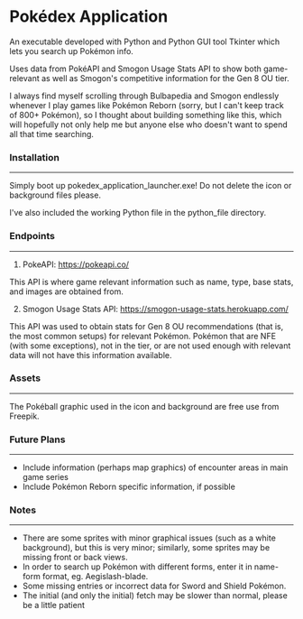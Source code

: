 # Pokédex Application

An executable developed with Python and Python GUI tool Tkinter which lets you search up Pokémon info. 

Uses data from PokéAPI and Smogon Usage Stats API to show both game-relevant as well as Smogon's competitive information for the Gen 8 OU tier.

I always find myself scrolling through Bulbapedia and Smogon endlessly whenever I play games like Pokémon Reborn (sorry, but I can't keep track of 800+ Pokémon), so I thought about building something like this, which will hopefully not only help me but anyone else who doesn't want to spend all that time searching.

### Installation
---

Simply boot up pokedex_application_launcher.exe! Do not delete the icon or background files please.

I've also included the working Python file in the python_file directory.

### Endpoints
---

1) PokeAPI: https://pokeapi.co/

This API is where game relevant information such as name, type, base stats, and images are obtained from.

2) Smogon Usage Stats API: https://smogon-usage-stats.herokuapp.com/

This API was used to obtain stats for Gen 8 OU recommendations (that is, the most common setups) for relevant Pokémon. Pokémon that are NFE (with some exceptions), not in the tier, or are not used enough with relevant data will not have this information available.

### Assets
---

The Pokéball graphic used in the icon and background are free use from Freepik.

### Future Plans
---

- Include information (perhaps map graphics) of encounter areas in main game series
- Include Pokémon Reborn specific information, if possible

### Notes
---

- There are some sprites with minor graphical issues (such as a white background), but this is very minor; similarly, some sprites may be missing front or back views.
- In order to search up Pokémon with different forms, enter it in name-form format, eg. Aegislash-blade.
- Some missing entries or incorrect data for Sword and Shield Pokémon.
- The initial (and only the initial) fetch may be slower than normal, please be a little patient
